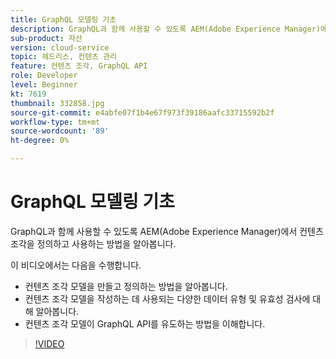 ```yaml
---
title: GraphQL 모델링 기초
description: GraphQL과 함께 사용할 수 있도록 AEM(Adobe Experience Manager)에서 컨텐츠 조각을 정의하고 사용하는 방법을 알아봅니다.
sub-product: 자산
version: cloud-service
topic: 헤드리스, 컨텐츠 관리
feature: 컨텐츠 조각, GraphQL API
role: Developer
level: Beginner
kt: 7619
thumbnail: 332858.jpg
source-git-commit: e4abfe07f1b4e67f973f39186aafc33715592b2f
workflow-type: tm+mt
source-wordcount: '89'
ht-degree: 0%

---
```



# GraphQL 모델링 기초

GraphQL과 함께 사용할 수 있도록 AEM(Adobe Experience Manager)에서 컨텐츠 조각을 정의하고 사용하는 방법을 알아봅니다.

이 비디오에서는 다음을 수행합니다.

+ 컨텐츠 조각 모델을 만들고 정의하는 방법을 알아봅니다.
+ 컨텐츠 조각 모델을 작성하는 데 사용되는 다양한 데이터 유형 및 유효성 검사에 대해 알아봅니다.
+ 컨텐츠 조각 모델이 GraphQL API를 유도하는 방법을 이해합니다.

>[!VIDEO](https://video.tv.adobe.com/v/332858/?quality=12&learn=on)
